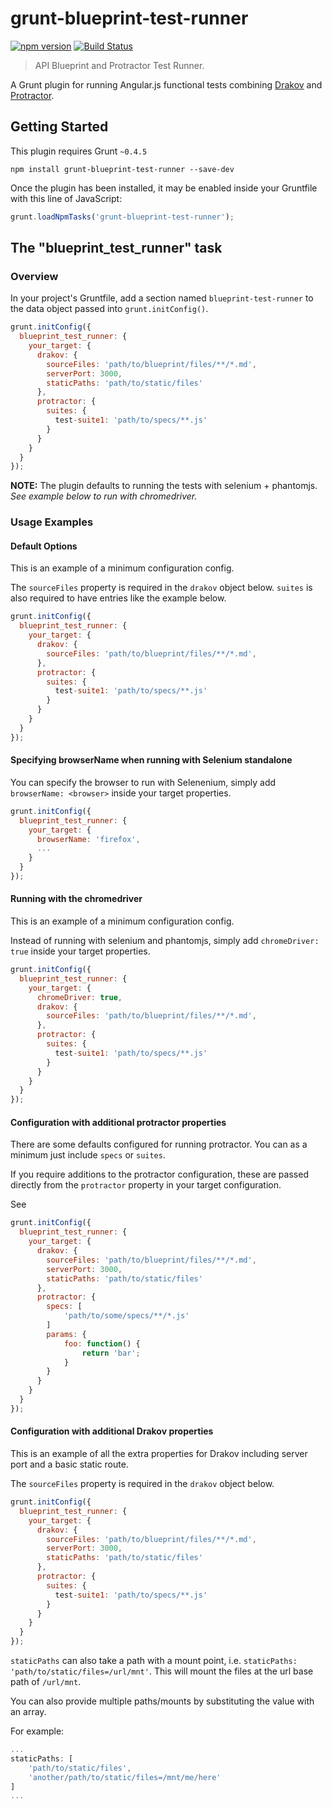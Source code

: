 # grunt-blueprint-test-runner

[![npm version](https://badge.fury.io/js/grunt-blueprint-test-runner.svg)](http://badge.fury.io/js/grunt-blueprint-test-runner) [![Build Status](https://travis-ci.org/Aconex/grunt-blueprint-test-runner.svg)](https://travis-ci.org/Aconex/grunt-blueprint-test-runner)

> API Blueprint and Protractor Test Runner.

A Grunt plugin for running Angular.js functional tests combining [Drakov](https://github.com/Aconex/drakov) and [Protractor](https://github.com/angular/protractor).


## Getting Started
This plugin requires Grunt `~0.4.5`

```shell
npm install grunt-blueprint-test-runner --save-dev
```

Once the plugin has been installed, it may be enabled inside your Gruntfile with this line of JavaScript:

```js
grunt.loadNpmTasks('grunt-blueprint-test-runner');
```

## The "blueprint_test_runner" task

### Overview
In your project's Gruntfile, add a section named `blueprint-test-runner` to the data object passed into `grunt.initConfig()`.

```js
grunt.initConfig({
  blueprint_test_runner: {
    your_target: {
      drakov: {
        sourceFiles: 'path/to/blueprint/files/**/*.md',
        serverPort: 3000,
        staticPaths: 'path/to/static/files'
      },
      protractor: {
        suites: {
          test-suite1: 'path/to/specs/**.js'
        }
      }    
    }
  }
});
```

**NOTE:** The plugin defaults to running the tests with selenium + phantomjs. *See example below to run with chromedriver.*

### Usage Examples

#### Default Options
This is an example of a minimum configuration config.

The `sourceFiles` property is required in the `drakov` object below. `suites` is also required to have entries like the example below.

```js
grunt.initConfig({
  blueprint_test_runner: {
    your_target: {
      drakov: {
        sourceFiles: 'path/to/blueprint/files/**/*.md',
      },
      protractor: {
        suites: {
          test-suite1: 'path/to/specs/**.js'
        }
      }    
    }
  }
});
```


#### Specifying browserName when running with Selenium standalone

You can specify the browser to run with Selenenium, simply add `browserName: <browser>` inside your target properties.

```js
grunt.initConfig({
  blueprint_test_runner: {
    your_target: {
      browserName: 'firefox',
      ...    
    }
  }
});
```


#### Running with the chromedriver
This is an example of a minimum configuration config.

Instead of running with selenium and phantomjs, simply add `chromeDriver: true` inside your target properties.

```js
grunt.initConfig({
  blueprint_test_runner: {
    your_target: {
      chromeDriver: true,
      drakov: {
        sourceFiles: 'path/to/blueprint/files/**/*.md',
      },
      protractor: {
        suites: {
          test-suite1: 'path/to/specs/**.js'
        }
      }    
    }
  }
});
```


#### Configuration with additional protractor properties
There are some defaults configured for running protractor. You can as a minimum just include `specs` or `suites`.

If you require additions to the protractor configuration, these are passed directly from the `protractor` property in your target configuration.

See 

```js
grunt.initConfig({
  blueprint_test_runner: {
    your_target: {
      drakov: {
        sourceFiles: 'path/to/blueprint/files/**/*.md',
        serverPort: 3000,
        staticPaths: 'path/to/static/files'
      },
      protractor: {
        specs: [
            'path/to/some/specs/**/*.js'
        ]
        params: {
            foo: function() {
                return 'bar';
            }
        }
      }
    }
  }
});
```


#### Configuration with additional Drakov properties
This is an example of all the extra properties for Drakov including server port and a basic static route.

The `sourceFiles` property is required in the `drakov` object below.

```js
grunt.initConfig({
  blueprint_test_runner: {
    your_target: {
      drakov: {
        sourceFiles: 'path/to/blueprint/files/**/*.md',
        serverPort: 3000,
        staticPaths: 'path/to/static/files'
      },
      protractor: {
        suites: {
          test-suite1: 'path/to/specs/**.js'
        }
      }    
    }
  }
});
```

`staticPaths` can also take a path with a mount point, i.e. `staticPaths: 'path/to/static/files=/url/mnt'`. This will mount the files at the url base path of `/url/mnt`.

You can also provide multiple paths/mounts by substituting the value with an array.

For example:
```js
...
staticPaths: [
    'path/to/static/files',
    'another/path/to/static/files=/mnt/me/here'
]
...
```
